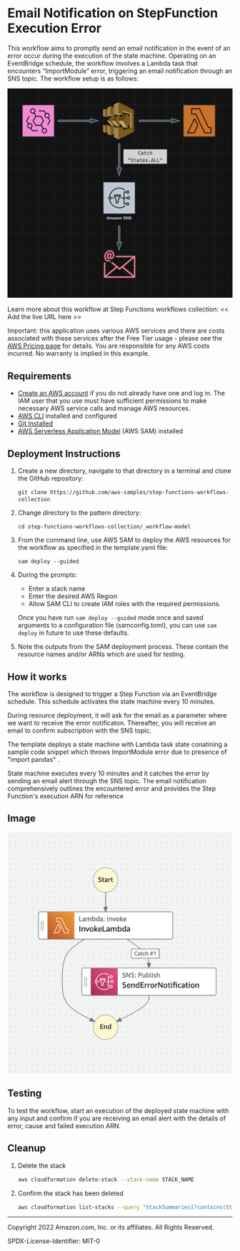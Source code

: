 # Email Notification on StepFunction Execution Error

This workflow aims to promptly send an email notification in the event of an error occur during the execution of the state machine. Operating on an EventBridge schedule, the workflow involves a Lambda task that encounters “ImportModule” error, triggering an email notification through an SNS topic. The workflow setup is as follows:

![image](./resources/workflow.png)

Learn more about this workflow at Step Functions workflows collection: << Add the live URL here >>

Important: this application uses various AWS services and there are costs associated with these services after the Free Tier usage - please see the [AWS Pricing page](https://aws.amazon.com/pricing/) for details. You are responsible for any AWS costs incurred. No warranty is implied in this example.

## Requirements

* [Create an AWS account](https://portal.aws.amazon.com/gp/aws/developer/registration/index.html) if you do not already have one and log in. The IAM user that you use must have sufficient permissions to make necessary AWS service calls and manage AWS resources.
* [AWS CLI](https://docs.aws.amazon.com/cli/latest/userguide/install-cliv2.html) installed and configured
* [Git Installed](https://git-scm.com/book/en/v2/Getting-Started-Installing-Git)
* [AWS Serverless Application Model](https://docs.aws.amazon.com/serverless-application-model/latest/developerguide/serverless-sam-cli-install.html) (AWS SAM) installed

## Deployment Instructions

1. Create a new directory, navigate to that directory in a terminal and clone the GitHub repository:
    ``` 
    git clone https://github.com/aws-samples/step-functions-workflows-collection
    ```
1. Change directory to the pattern directory:
    ```
    cd step-functions-workflows-collection/_workflow-model
    ```
1. From the command line, use AWS SAM to deploy the AWS resources for the workflow as specified in the template.yaml file:
    ```
    sam deploy --guided
    ```
1. During the prompts:
    * Enter a stack name
    * Enter the desired AWS Region
    * Allow SAM CLI to create IAM roles with the required permissions.

    Once you have run `sam deploy --guided` mode once and saved arguments to a configuration file (samconfig.toml), you can use `sam deploy` in future to use these defaults.

1. Note the outputs from the SAM deployment process. These contain the resource names and/or ARNs which are used for testing.

## How it works

The workflow is designed to trigger a Step Function via an EventBridge schedule. This schedule activates the state machine every 10 minutes. 

During resource deployment, it will ask for the email as a parameter where we want to receive the error notificaton. Thereafter, you will receive an email to confirm subscription with the SNS topic.

The template deploys a state machine with Lambda task state conatining a sample code snippet which throws ImportModule error due to presence of "import pandas" .

State machine executes every 10 minutes and it catches the error by sending an email alert through the SNS topic. The email notification comprehensively outlines the encountered error and provides the Step Function's execution ARN for reference


## Image
![image](./resources/statemachine.png)

## Testing

To test the workflow, start an execution of the deployed state machine with any input and confirm if you are receiving an email alert with the details of error, cause and failed execution ARN.

## Cleanup
 
1. Delete the stack
    ```bash
    aws cloudformation delete-stack --stack-name STACK_NAME
    ```
1. Confirm the stack has been deleted
    ```bash
    aws cloudformation list-stacks --query "StackSummaries[?contains(StackName,'STACK_NAME')].StackStatus"
    ```
----
Copyright 2022 Amazon.com, Inc. or its affiliates. All Rights Reserved.

SPDX-License-Identifier: MIT-0
